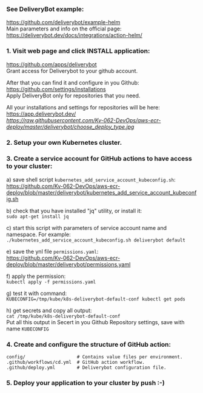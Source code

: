 ### See DeliveryBot example:  
https://github.com/deliverybot/example-helm  
Main parameters and info on the official page:  
https://deliverybot.dev/docs/integrations/action-helm/  

### 1. Visit web page and click INSTALL application:  
https://github.com/apps/deliverybot  
Grant access for Deliverybot to your github account.  

After that you can find it and configure in you Github:  
https://github.com/settings/installations  
Apply DeliveryBot only for repositories that you need.  

All your installations and settings for repositories will be here:  
https://app.deliverybot.dev/  
_https://raw.githubusercontent.com/Kv-062-DevOps/aws-ecr-deploy/master/deliverybot/choose_deploy_type.jpg_  

### 2. Setup your own Kubernetes cluster.  

### 3. Create a service account for GitHub actions to have access to your cluster:  
a) save shell script `kubernetes_add_service_account_kubeconfig.sh`:  
https://github.com/Kv-062-DevOps/aws-ecr-deploy/blob/master/deliverybot/kubernetes_add_service_account_kubeconfig.sh  

b) check that you have installed "jq" utility, or install it:  
`sudo apt-get install jq`  

c) start this script with parameters of service account name and namespace. For example:  
`./kubernetes_add_service_account_kubeconfig.sh deliverybot default`  

e) save the ynl file `permissions.yaml`:  
https://github.com/Kv-062-DevOps/aws-ecr-deploy/blob/master/deliverybot/permissions.yaml  

f) apply the permission:  
`kubectl apply -f permissions.yaml`  

g) test it with command:  
`KUBECONFIG=/tmp/kube/k8s-deliverybot-default-conf kubectl get pods`

h) get secrets and copy all output:  
`cat /tmp/kube/k8s-deliverybot-default-conf`  
Put all this output in Secert in you Github Repository settings, save with name `KUBECONFIG`  

### 4. Create and configure the structure of GitHub action:  
```
config/                   # Contains value files per environment.
.github/workflows/cd.yml  # GitHub action workflow.
.github/deploy.yml        # Deliverybot configuration file.
```
### 5. Deploy your application to your cluster by push :-)  
